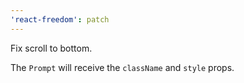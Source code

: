 ```yaml
---
'react-freedom': patch
---
```


Fix scroll to bottom.

The `Prompt` will receive the `className` and `style` props.
